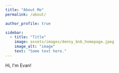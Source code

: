 ```yaml
---
title: "About Me"
permalink: /about/

author_profile: true

sidebar:
  - title: "Title"
    image: assets/images/denny_bnb_homepage.jpeg
    image_alt: "image"
    text: "Some text here."
---
```


Hi, I'm Evan!